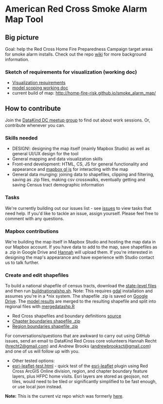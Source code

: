 # American Red Cross Smoke Alarm Map Tool

## Big picture
Goal: help the Red Cross Home Fire Preparedness Campaign target areas for smoke alarm installs. Check out the repo [wiki](https://github.com/home-fire-risk/smoke_alarm_map/wiki) for more background information.
### Sketch of requirements for visualization (working doc)
* [Visualization requirements](https://docs.google.com/document/d/1K8WiLrH4ex72GTG7o_q8MVZE2zGCPyv8voxk1IVYZ2U)
* [model scoping working doc](https://docs.google.com/document/d/1oJN-QwLVqFHOvrRNtW2KEAkNZ-PuFiqTwa8y3iXx1Sg/edit)
* current build of map: http://home-fire-risk.github.io/smoke_alarm_map/
## How to contribute
Join the [DataKind DC meetup group](http://www.meetup.com/DataKind-DC/) to find out about work sessions. Or, contribute whenever you can.
### Skills needed
* DESIGN!: designing the map itself (mainly Mapbox Studio) as well as general UI/UX design for the tool
* General mapping and data visualization skills 
* Front-end development: HTML, CS, JS for general functionality and appearance and [mapbox gl js](https://www.mapbox.com/mapbox-gl-js/api/) for interacting with the map
* General data munging: joining data to shapefiles, clipping and filtering, saving as .zip files, making csv crosswalks, eventually getting and saving Census tract demographic information

### Tasks
We're currently building out our issues list - see [issues](https://github.com/home-fire-risk/smoke_alarm_map/issues) to view tasks that need help. If you'd like to tackle an issue, assign yourself. Please feel free to comment with any questions.
### Mapbox contributions
We're building the map itself in Mapbox Studio and hosting the map data in our Mapbox account. If you have data to add to the map, save shapefiles as a .zip in Google Drive and [Hannah](https://github.com/hrecht) will upload them. If you're interested in designing the map's appearance and have experience with Studio contact us to talk further.
 
### Create and edit shapefiles
To build a national shapefile of census tracts, download the [state-level files](ftp://ftp2.census.gov/geo/tiger/TIGER2013/TRACT/) and then run [buildnationalshp.sh](scripts/buildnationalshp.sh). Note: This requires [gdal](http://www.gdal.org/index.html) installation and assumes you're in a *nix system. The shapefile .zip is saved on [Google Drive](https://drive.google.com/folderview?id=0B9WCc5VMDAquajlzSG5QcW5DcDg&usp=drive_web&tid=0Bxt-Sxy6HRaxZzhyeFRkUVRvckE). The [model results](https://github.com/home-fire-risk/smoke_alarm_models/blob/master/aggregate_risk/data/risk_tract.csv) are merged to the resulting shapefile and split into regional files with [mergedatashp.R](scripts/mergedatashp.R)
* Red Cross shapefiles and boundary definitions [source](http://maps.redcross.org/website/Services/ARC_Services.html)
 * [Chapter boundaries shapefile .zip](http://maps.redcross.org/website/Services/Data/RC_All.zip)
 * [Region boundaries shapefile .zip](http://maps.redcross.org/website/Services/Data/RC_All_REG.zip)

For conversations/questions that are awkward to carry out using GitHub issues, send an email to DataKind Red Cross core volunteers Hannah Recht (hrecht2@gmail.com) and Andrew Brooks (andrewbrooksct@gmail.com) and one of us will follow up with you.

* Other tested options:
 * [esri-leaflet-test.html](esri-leaflet-test.html) - quick test of the [esri-leaflet](https://github.com/Esri/esri-leaflet) plugin using Red Cross ArcGIS Online division, region, and chapter boundary feature layers, plus HFPC home visits. Esri layers are stored as geojson, not tiles, would need to be tiled or significantly simplified to be fast enough, or use local json instead.

**Note:** This is the current viz repo which was formerly [here](https://github.com/brooksandrew/arc_smoke_alarm).
